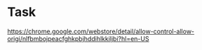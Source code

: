# Task

https://chrome.google.com/webstore/detail/allow-control-allow-origi/nlfbmbojpeacfghkpbjhddihlkkiljbi?hl=en-US